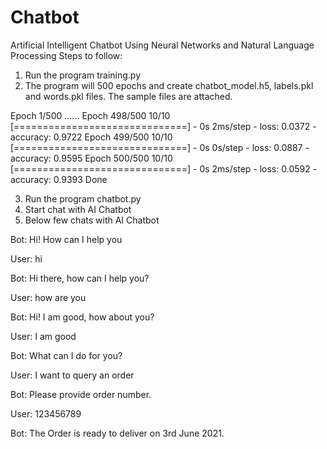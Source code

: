 # Chatbot
Artificial Intelligent Chatbot Using Neural Networks and Natural Language Processing
Steps to follow:

1. Run the program training.py
2. The program will 500 epochs and create chatbot_model.h5, labels.pkl and words.pkl files.  The sample files are attached.

Epoch 1/500
......
Epoch 498/500
10/10 [==============================] - 0s 2ms/step - loss: 0.0372 - accuracy: 0.9722
Epoch 499/500
10/10 [==============================] - 0s 0s/step - loss: 0.0887 - accuracy: 0.9595
Epoch 500/500
10/10 [==============================] - 0s 2ms/step - loss: 0.0592 - accuracy: 0.9393
Done

3. Run the program chatbot.py
4. Start chat with AI Chatbot
5. Below few chats with AI Chatbot

Bot: Hi! How can I help you

User: hi

Bot: Hi there, how can I help you?

User: how are you

Bot: Hi! I am good, how about you?

User: I am good

Bot: What can I do for you?

User: I want to query an order

Bot: Please provide order number.

User: 123456789

Bot: The Order is ready to deliver on 3rd June 2021.
